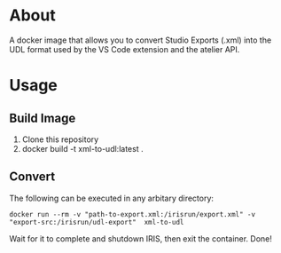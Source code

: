 # About

A docker image that allows you to convert Studio Exports (.xml) into the UDL format used by the VS Code extension and the atelier API.

# Usage
## Build Image

1. Clone this repository
2. docker build -t xml-to-udl:latest .

## Convert

The following can be executed in any arbitary directory:

``
docker run --rm -v "path-to-export.xml:/irisrun/export.xml" -v "export-src:/irisrun/udl-export"  xml-to-udl
``

Wait for it to complete and shutdown IRIS, then exit the container. Done!


```